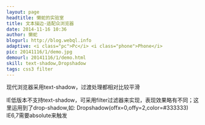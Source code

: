 ```yaml
---
layout: page
headtitle: 懒蛇的实验室
title: 文本描边-适配众浏览器
date: 2014-11-16 10:36
author: 懒蛇
blogurl: http://blog.webql.info
adaptive: <i class="pc">Pc</i> <i class="phone">Phone</i>
pic: 20141116/1/demo.jpg
demourl: 20141116/1/demo.html
skill: text-shadow,Dropshadow
tags: css3 filter
---
```



现代浏览器采用text-shadow，过渡处理都相对比较平滑

IE低版本不支持text-shadow，可采用filter过滤器来实现，表现效果略有不同；这里运用到了drop-shadow,如:
Dropshadow(offx=0,offy=2,color=#333333)
IE6,7需要absolute来触发